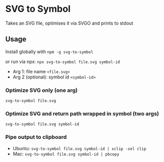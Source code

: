# SVG to Symbol
Takes an SVG file, optimises it via SVGO and prints to stdout

## Usage
Install globally with `npm -g svg-to-symbol` 

or run via npx: `npx svg-to-symbol file.svg symbol-id`

- Arg 1: file name `<file.svg>`
- Arg 2 (optional): symbol id `<symbol-id>`

### Optimize SVG only (one arg)
`svg-to-symbol file.svg`

### Optimize SVG and return path wrapped in symbol (two args)
`svg-to-symbol file.svg symbol-id`

### Pipe output to clipboard
 - Ubuntu: `svg-to-symbol file.svg symbol-id | xclip -sel clip`
 - Mac: `svg-to-symbol file.svg symbol-id | pbcopy`

